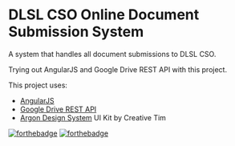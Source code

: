 # DLSL CSO Online Document Submission System
A system that handles all document submissions to DLSL CSO.

Trying out AngularJS and Google Drive REST API with this project.

This project uses:
* [AngularJS](https://angularjs.org)
* [Google Drive REST API](https://developers.google.com/drive/api/v3/about-sdk)
* [Argon Design System](https://github.com/creativetimofficial/argon-design-system) UI Kit by Creative Tim

[![forthebadge](https://forthebadge.com/images/badges/made-with-javascript.svg)](https://forthebadge.com) [![forthebadge](https://forthebadge.com/images/badges/built-with-love.svg)](https://forthebadge.com)